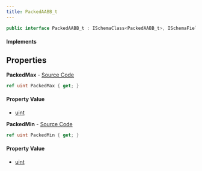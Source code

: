 ```yaml
---
title: PackedAABB_t
---
```


```csharp
public interface PackedAABB_t : ISchemaClass<PackedAABB_t>, ISchemaField, ISchemaClass, INativeHandle
```

#### Implements

## Properties

**PackedMax** - [Source Code](https://github.com/swiftly-solution/swiftlys2/blob/master/managed/src/SwiftlyS2.Generated/Schemas/Interfaces/PackedAABB_t.cs#L18)

```csharp
ref uint PackedMax { get; }
```

#### Property Value

- [uint](https://learn.microsoft.com/dotnet/api/system.uint32)

**PackedMin** - [Source Code](https://github.com/swiftly-solution/swiftlys2/blob/master/managed/src/SwiftlyS2.Generated/Schemas/Interfaces/PackedAABB_t.cs#L16)

```csharp
ref uint PackedMin { get; }
```

#### Property Value

- [uint](https://learn.microsoft.com/dotnet/api/system.uint32)


